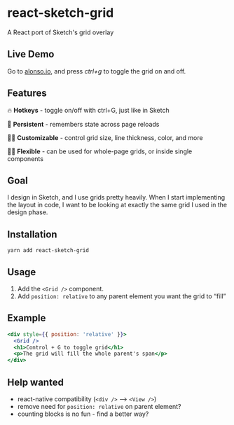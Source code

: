 # react-sketch-grid

A React port of Sketch's grid overlay

## Live Demo

Go to [alonso.io](http://alonso.io), and press _ctrl+g_ to toggle the grid on and off.

## Features

🔥  **Hotkeys** - toggle on/off with ctrl+G, just like in Sketch

💾 **Persistent** - remembers state across page reloads

👩‍🎨 **Customizable** - control grid size, line thickness, color, and more

🧘‍♀️ **Flexible** - can be used for whole-page grids, or inside single components

## Goal

I design in Sketch, and I use grids pretty heavily. When I start implementing the layout in code, I want to be looking at exactly the same grid I used in the design phase.

## Installation

`yarn add react-sketch-grid`

## Usage

1. Add the `<Grid />` component.
2. Add `position: relative` to any parent element you want the grid to “fill”

## Example

```jsx
<div style={{ position: 'relative' }}>
  <Grid />
  <h1>Control + G to toggle grid</h1>
  <p>The grid will fill the whole parent's span</p>
</div>
```

## Help wanted

- react-native compatibility (`<div />` —> `<View />`)
- remove need for `position: relative` on parent element?
- counting blocks is no fun - find a better way?
